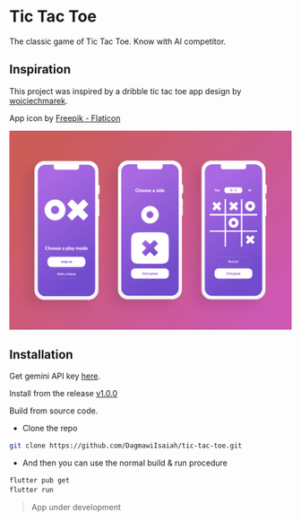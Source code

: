 # Tic Tac Toe

The classic game of Tic Tac Toe. Know with AI competitor.

## Inspiration

This project was inspired by a dribble tic tac toe app design by [wojciechmarek](https://dribbble.com/wojciechmarek).

App icon by <a href="https://www.flaticon.com/free-icons/tic-tac-toe" title="tic tac toe icons">Freepik - Flaticon</a>

![Alt text for the image](assets/design.jpg)

## Installation

Get gemini API key [here](https://ai.google.dev/gemini-api/docs/api-key).

Install from the release [v1.0.0](https://github.com/DagmawiIsaiah/tic-tac-toe/releases/tag/v1.0.0-beta)

Build from source code.
- Clone the repo

```sh
git clone https://github.com/DagmawiIsaiah/tic-tac-toe.git
```
- And then you can use the normal build & run procedure 
```sh
flutter pub get
flutter run
```
> App under development

